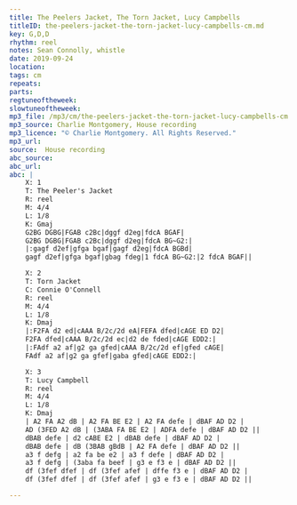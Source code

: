```yaml
---
title: The Peelers Jacket, The Torn Jacket, Lucy Campbells
titleID: the-peelers-jacket-the-torn-jacket-lucy-campbells-cm.md
key: G,D,D
rhythm: reel
notes: Sean Connolly, whistle
date: 2019-09-24
location:
tags: cm
repeats:
parts:
regtuneoftheweek:
slowtuneoftheweek:
mp3_file: /mp3/cm/the-peelers-jacket-the-torn-jacket-lucy-campbells-cm.mp3
mp3_source: Charlie Montgomery, House recording
mp3_licence: "© Charlie Montgomery. All Rights Reserved."
mp3_url:
source:  House recording
abc_source:
abc_url:
abc: |
    X: 1
    T: The Peeler's Jacket
    R: reel
    M: 4/4
    L: 1/8
    K: Gmaj
    G2BG DGBG|FGAB c2Bc|dggf d2eg|fdcA BGAF|
    G2BG DGBG|FGAB c2Bc|dggf d2eg|fdcA BG~G2:|
    |:gagf d2ef|gfga bgaf|gagf d2eg|fdcA BGBd|
    gagf d2ef|gfga bgaf|gbag fdeg|1 fdcA BG~G2:|2 fdcA BGAF||

    X: 2
    T: Torn Jacket
    C: Connie O'Connell
    R: reel
    M: 4/4
    L: 1/8
    K: Dmaj
    |:F2FA d2 ed|cAAA B/2c/2d eA|FEFA dfed|cAGE ED D2|
    F2FA dfed|cAAA B/2c/2d ec|d2 de fded|cAGE EDD2:|
    |:FAdf a2 af|g2 ga gfed|cAAA B/2c/2d ef|gfed cAGE|
    FAdf a2 af|g2 ga gfef|gaba gfed|cAGE EDD2:|

    X: 3
    T: Lucy Campbell
    R: reel
    M: 4/4
    L: 1/8
    K: Dmaj
    | A2 FA A2 dB | A2 FA BE E2 | A2 FA defe | dBAF AD D2 |
    AD (3FED A2 dB | (3ABA FA BE E2 | ADFA defe | dBAF AD D2 ||
    dBAB defe | d2 cABE E2 | dBAB defe | dBAF AD D2 |
    dBAB defe | dB (3BAB gBdB | A2 FA defe | dBAF AD D2 ||
    a3 f defg | a2 fa be e2 | a3 f defe | dBAF AD D2 |
    a3 f defg | (3aba fa beef | g3 e f3 e | dBAF AD D2 ||
    df (3fef dfef | df (3fef afef | dffe f3 e | dBAF AD D2 |
    df (3fef dfef | df (3fef afef | g3 e f3 e | dBAF AD D2 ||

---
```

